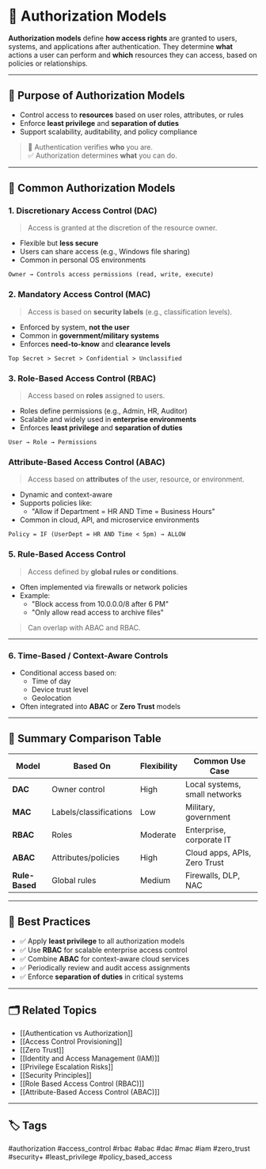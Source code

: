 # 🛂 Authorization Models

**Authorization models** define **how access rights** are granted to users, systems, and applications after authentication. They determine **what** actions a user can perform and **which** resources they can access, based on policies or relationships.

---

## 🎯 Purpose of Authorization Models

- Control access to **resources** based on user roles, attributes, or rules
- Enforce **least privilege** and **separation of duties**
- Support scalability, auditability, and policy compliance

> 🔐 Authentication verifies **who** you are.  
> ✅ Authorization determines **what** you can do.

---

## 🧩 Common Authorization Models

### 1. **Discretionary Access Control (DAC)**

> Access is granted at the discretion of the resource owner.

- Flexible but **less secure**
- Users can share access (e.g., Windows file sharing)
- Common in personal OS environments

```text
Owner → Controls access permissions (read, write, execute)
```

### 2. **Mandatory Access Control (MAC)**

> Access is based on **security labels** (e.g., classification levels).

- Enforced by system, **not the user**
- Common in **government/military systems**
- Enforces **need-to-know** and **clearance levels**

```
Top Secret > Secret > Confidential > Unclassified
```

### 3. **Role-Based Access Control (RBAC)**

> Access based on **roles** assigned to users.

- Roles define permissions (e.g., Admin, HR, Auditor)
- Scalable and widely used in **enterprise environments**
- Enforces **least privilege** and **separation of duties**

```
User → Role → Permissions
```

### **Attribute-Based Access Control (ABAC)**

> Access based on **attributes** of the user, resource, or environment.

- Dynamic and context-aware
- Supports policies like:
    - "Allow if Department = HR AND Time = Business Hours"
- Common in cloud, API, and microservice environments

```
Policy = IF (UserDept = HR AND Time < 5pm) → ALLOW
```

### 5. **Rule-Based Access Control**

> Access defined by **global rules or conditions**.

- Often implemented via firewalls or network policies
- Example:
    - "Block access from 10.0.0.0/8 after 6 PM"
    - "Only allow read access to archive files"

> Can overlap with ABAC and RBAC.

---

### 6. **Time-Based / Context-Aware Controls**

- Conditional access based on:
    - Time of day
    - Device trust level
    - Geolocation
- Often integrated into **ABAC** or **Zero Trust** models

---

## 🔁 Summary Comparison Table

|Model|Based On|Flexibility|Common Use Case|
|---|---|---|---|
|**DAC**|Owner control|High|Local systems, small networks|
|**MAC**|Labels/classifications|Low|Military, government|
|**RBAC**|Roles|Moderate|Enterprise, corporate IT|
|**ABAC**|Attributes/policies|High|Cloud apps, APIs, Zero Trust|
|**Rule-Based**|Global rules|Medium|Firewalls, DLP, NAC|

---

## 🔐 Best Practices

- ✅ Apply **least privilege** to all authorization models
- ✅ Use **RBAC** for scalable enterprise access control
- ✅ Combine **ABAC** for context-aware cloud services
- ✅ Periodically review and audit access assignments
- ✅ Enforce **separation of duties** in critical systems

---

## 🗂 Related Topics

- [[Authentication vs Authorization]]
- [[Access Control Provisioning]]
- [[Zero Trust]]
- [[Identity and Access Management (IAM)]]
- [[Privilege Escalation Risks]]
- [[Security Principles]]
- [[Role Based Access Control (RBAC)]]
- [[Attribute-Based Access Control (ABAC)]]

---

## 🏷 Tags

#authorization #access_control #rbac #abac #dac #mac #iam #zero_trust #security+ #least_privilege #policy_based_access